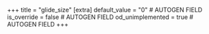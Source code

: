 +++
title = "glide_size"
[extra]
default_value = "0" # AUTOGEN FIELD
is_override = false # AUTOGEN FIELD
od_unimplemented = true # AUTOGEN FIELD
+++